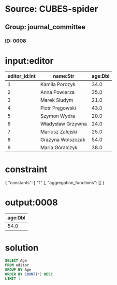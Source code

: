 # Source: CUBES-spider
## Group: journal_committee
### ID: 0008

# input:editor

| editor_id:Int | name:Str | age:Dbl |
|---|---|---|
| 1 | Kamila Porczyk | 34.0 |
| 2 | Anna Powierza | 35.0 |
| 3 | Marek Siudym | 21.0 |
| 4 | Piotr Pręgowski | 43.0 |
| 5 | Szymon Wydra | 20.0 |
| 6 | Władysław Grzywna | 24.0 |
| 7 | Mariusz Zalejski | 25.0 |
| 8 | Grażyna Wolszczak | 54.0 |
| 9 | Maria Góralczyk | 38.0 |

# constraint

{
  "constants": [
    "1"
  ],
  "aggregation_functions": []
}

# output:0008

| age:Dbl |
|---|
| 54.0 |

# solution

```sql
SELECT Age
FROM editor
GROUP BY Age
ORDER BY COUNT(*) DESC
LIMIT 1
```

